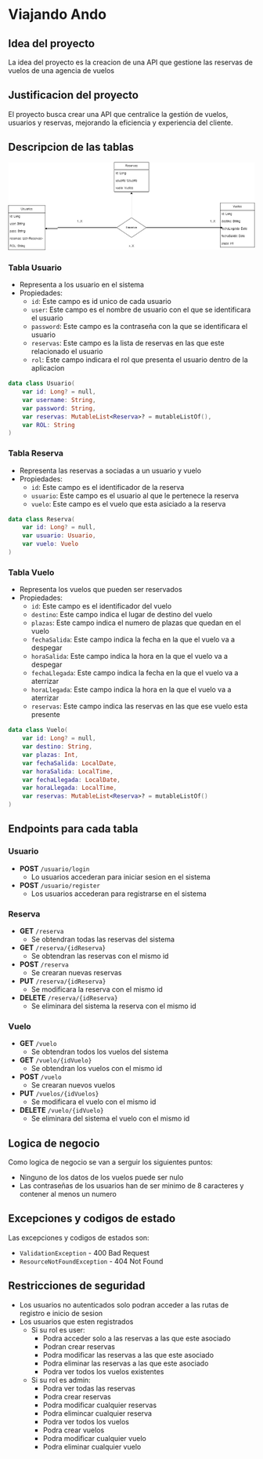 # **Viajando Ando**

## **Idea del proyecto**
La idea del proyecto es la creacion de una API que gestione las reservas de vuelos de una agencia de vuelos

## **Justificacion del proyecto**
El proyecto busca crear una API que centralice la gestión de vuelos, usuarios y reservas, mejorando la eficiencia y experiencia del cliente.

## **Descripcion de las tablas**

![Entidad relacion](Proyecto_API.png)

### **Tabla Usuario**
- Representa a los usuario en el sistema
- Propiedades:
  - `id`: Este campo es id unico de cada usuario
  - `user`: Este campo es el nombre de usuario con el que se identificara el usuario
  - `password`: Este campo es la contraseña con la que se identificara el usuario
  - `reservas`: Este campo es la lista de reservas en las que este relacionado el usuario
  - `rol`: Este campo indicara el rol que presenta el usuario dentro de la aplicacion

```kotlin
data class Usuario(
    var id: Long? = null,
    var username: String,
    var password: String,
    var reservas: MutableList<Reserva>? = mutableListOf(),
    var ROL: String
)
```

### **Tabla Reserva**
- Representa las reservas a sociadas a un usuario y vuelo
- Propiedades:
  - `id`: Este campo es el identificador de la reserva
  - `usuario`: Este campo es el usuario al que le pertenece la reserva
  - `vuelo`: Este campo es el vuelo que esta asiciado a la reserva

```kotlin
data class Reserva(
    var id: Long? = null,
    var usuario: Usuario,
    var vuelo: Vuelo
)
```
### **Tabla Vuelo**
- Representa los vuelos que pueden ser reservados
- Propiedades:
  - `id`: Este campo es el identificador del vuelo
  - `destino`: Este campo indica el lugar de destino del vuelo
  - `plazas`: Este campo indica el numero de plazas que quedan en el vuelo
  - `fechaSalida`: Este campo indica la fecha en la que el vuelo va a despegar
  - `horaSalida`: Este campo indica la hora en la que el vuelo va a despegar
  - `fechaLlegada`: Este campo indica la fecha en la que el vuelo va a aterrizar
  - `horaLlegada`: Este campo indica la hora en la que el vuelo va a aterrizar
  - `reservas`: Este campo indica las reservas en las que ese vuelo esta presente

```kotlin
data class Vuelo(
    var id: Long? = null,
    var destino: String,
    var plazas: Int,
    var fechaSalida: LocalDate,
    var horaSalida: LocalTime,
    var fechaLlegada: LocalDate,
    var horaLlegada: LocalTime,
    var reservas: MutableList<Reserva>? = mutableListOf()
)
```
## **Endpoints para cada tabla**

### **Usuario**
- **POST** `/usuario/login` 
  - Lo usuarios accederan para iniciar sesion en el sistema
- **POST** `/usuario/register`  
  - Los usuarios accederan para registrarse en el sistema

### **Reserva**
- **GET** `/reserva`
  - Se obtendran todas las reservas del sistema
- **GET** `/reserva/{idReserva}`
  - Se obtendran las reservas con el mismo id
- **POST** `/reserva`
  - Se crearan nuevas reservas
- **PUT** `/reserva/{idReserva}`
  - Se modificara la reserva con el mismo id
- **DELETE** `/reserva/{idReserva}`
  - Se eliminara del sistema la reserva con el mismo id
### **Vuelo**
- **GET** `/vuelo`
  - Se obtendran todos los vuelos del sistema
- **GET** `/vuelo/{idVuelo}`
  - Se obtendran los vuelos con el mismo id
- **POST** `/vuelo`
  - Se crearan nuevos vuelos
- **PUT** `/vuelos/{idVuelos}`
  - Se modificara el vuelo con el mismo id
- **DELETE** `/vuelo/{idVuelo}`
  - Se eliminara del sistema el vuelo con el mismo id

## **Logica de negocio**
Como logica de negocio se van a serguir los siguientes puntos:
- Ninguno de los datos de los vuelos puede ser nulo
- Las contraseñas de los usuarios han de ser minimo de 8 caracteres y contener al menos un numero

## **Excepciones y codigos de estado**
Las excepciones y codigos de estados son:
- `ValidationException` - 400 Bad Request
- `ResourceNotFoundException` - 404 Not Found

## **Restricciones de seguridad**

- Los usuarios no autenticados solo podran acceder a las rutas de registro e inicio de sesion
- Los usuarios que esten registrados
  - Si su rol es user:
    - Podra acceder solo a las reservas a las que este asociado
    - Podran crear reservas
    - Podra modificar las reservas a las que este asociado
    - Podra eliminar las reservas a las que este asociado
    - Podra ver todos los vuelos existentes
  - Si su rol es admin:
    - Podra ver todas las reservas
    - Podra crear reservas
    - Podra modificar cualquier reservas
    - Podra elimincar cualquier reserva
    - Podra ver todos los vuelos
    - Podra crear vuelos
    - Podra modificar cualquier vuelo
    - Podra eliminar cualquier vuelo
